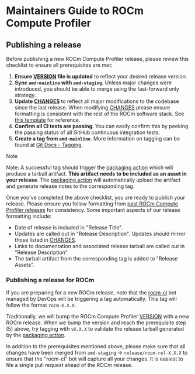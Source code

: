 # Maintainers Guide to ROCm Compute Profiler

## Publishing a release

Before publishing a new ROCm Compute Profiler release, please review this checklist to ensure all prerequisites are met:

1) **Ensure [VERSION](VERSION) file is updated** to reflect your desired release version.
2) **Sync `amd-mainline` with `amd-staging`**. Unless major changes were introduced, you should be able to merge using the fast-forward only strategy.
3) **Update [CHANGES](CHANGES)** to reflect all major modifications to the codebase since the last release. When modifying [CHANGES](CHANGES) please ensure formatting is consistent with the rest of the ROCm software stack. See [this template](https://github.com/ROCm/hipTensor/blob/develop/CHANGELOG.md) for reference.
4) **Confirm all CI tests are passing**. You can easily confirm this by peeking the passing status of all GitHub continuous integration tests.
5) **Create a tag from `amd-mainline`**. More information on tagging can be found at [Git Docs - Tagging](https://git-scm.com/book/en/v2/Git-Basics-Tagging).

> [!NOTE]
Note: A successful tag should trigger the [packaging action](.github/workflows/packaging.yml) which will produce a tarball artifact. **This artifact needs to be included as an asset in your release**. The [packaging action](.github/workflows/packaging.yml) will automatically upload the artifact and generate release notes to the corresponding tag.

Once you've completed the above checklist, you are ready to publish your release. Please ensure you follow formatting from [past ROCm Compute Profiler releases](https://github.com/ROCm/rocprofiler-compute/releases) for consistency. Some important aspects of our release formatting include:

- Date of release is included in "Release Title".
- Updates are called out in "Release Description". Updates should mirror those listed in [CHANGES](CHANGES).
- Links to documentation and associated release tarball are called out in "Release Description".
- The tarball artifact from the corresponding tag is added to "Release Assets".

### Publishing a release for ROCm

If you are preparing for a new ROCm release, note that the [rocm-ci](https://github.com/rocm-ci) bot managed by DevOps will be triggering a tag automatically. This tag will follow the format `rocm-X.X.X`.

Traditionally, we will bump the ROCm Compute Profiler [VERSION](VERSION) with a new ROCm release. When we bump the version and reach the prerequisite step (5) above, try tagging with `vX.X.X` to validate the release tarball generated by the [packaging action](.github/workflows/packaging.yml).

In addition to the prerequisites mentioned above, please make sure that all changes have been merged from `amd-staging` -> `release/rocm-rel-X.X.X` to ensure that the "rocm-ci" bot will capture all your changes. It is easiest to file a single pull request ahead of the ROCm release.
